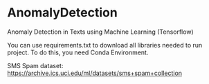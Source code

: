 # AnomalyDetection
Anomaly Detection in Texts using Machine Learning (Tensorflow)

You can use requirements.txt to download all libraries needed to run project. To do this, you need Conda Environment.

SMS Spam dataset: https://archive.ics.uci.edu/ml/datasets/sms+spam+collection
